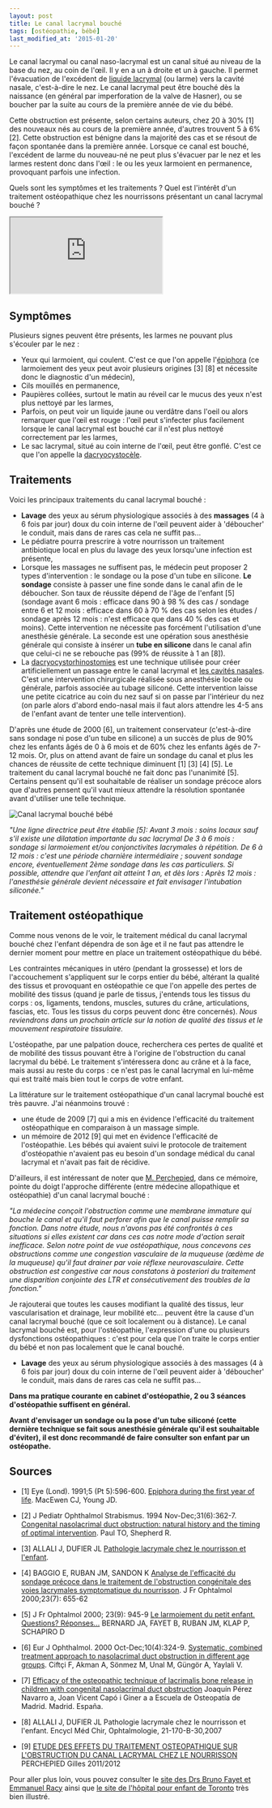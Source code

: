 ```yaml
---
layout: post
title: Le canal lacrymal bouché
tags: [ostéopathie, bébé]
last_modified_at: '2015-01-20'
---
```


Le canal lacrymal ou canal naso-lacrymal est un canal situé au niveau de la base du nez, au coin de l'œil.
Il y en a un à droite et un à gauche.
Il permet l'évacuation de l'excédent de [liquide lacrymal](http://fr.wikipedia.org/wiki/Liquide_lacrymal) (ou larme) vers la cavité nasale, c'est-à-dire le nez.
Le canal lacrymal peut être bouché dès la naissance (en général par imperforation de la valve de Hasner),
ou se boucher par la suite au cours de la première année de vie du bébé.

Cette obstruction est présente, selon certains auteurs, chez 20 à 30% [1] des nouveaux nés au cours de la première année, d'autres trouvent 5 à 6% [2].
Cette obstruction est bénigne dans la majorité des cas et se résout de façon spontanée dans la première année.
Lorsque ce canal est bouché, l'excédent de larme du nouveau-né ne peut plus s'évacuer par le nez et les larmes restent donc dans l'œil :
le ou les yeux larmoient en permanence, provoquant parfois une infection.

Quels sont les symptômes et les traitements ? Quel est l'intérêt d'un traitement ostéopathique chez les nourrissons présentant un canal lacrymal bouché ?

<div class="row">
  <div class="col-sm-2"></div>
  <div class="col-sm-8">
    <p>
      <div class="embed-responsive embed-responsive-4by3">
        <iframe src="https://www.youtube.com/embed/VJo5z11rUYQ" allowfullscreen></iframe>
      </div>
    </p>
  </div>
  <div class="col-sm-2"></div>
</div>

## Symptômes

Plusieurs signes peuvent être présents, les larmes ne pouvant plus s'écouler par le nez :

- Yeux qui larmoient, qui coulent.
  C'est ce que l'on appelle l'[épiphora](http://www.larousse.fr/dictionnaires/francais/%C3%A9piphora/30485) (ce larmoiement des yeux peut avoir plusieurs origines [3] [8] et nécessite donc le diagnostic d'un médecin),
- Cils mouillés en permanence,
- Paupières collées, surtout le matin au réveil car le mucus des yeux n'est plus nettoyé par les larmes,
- Parfois, on peut voir un liquide jaune ou verdâtre dans l'oeil ou alors remarquer que l'œil est rouge : l'œil peut s'infecter plus facilement lorsque le canal lacrymal est bouché car il n'est plus nettoyé correctement par les larmes,
- Le sac lacrymal, situé au coin interne de l'œil, peut être gonflé. C'est ce que l'on appelle la [dacryocystocèle](http://fr.wikipedia.org/wiki/Dacryocystoc%C3%A8le).

## Traitements

Voici les principaux traitements du canal lacrymal bouché :

- **Lavage** des yeux au sérum physiologique associés à des **massages** (4 à 6 fois par jour) doux du coin interne de l'œil peuvent aider à 'déboucher' le conduit,
  mais dans de rares cas cela ne suffit pas...
- Le pédiatre pourra prescrire à votre nourrisson un traitement antibiotique local en plus du lavage des yeux lorsqu'une infection est présente,
- Lorsque les massages ne suffisent pas, le médecin peut proposer 2 types d'intervention : le sondage ou la pose d'un tube en silicone.
  **Le sondage** consiste à passer une fine sonde dans le canal afin de le déboucher.
  Son taux de réussite dépend de l'âge de l'enfant [5]
  (sondage avant 6 mois : efficace dans  90 à 98 % des cas / sondage entre 6 et 12 mois : efficace dans 60 à 70 % des cas selon les études / sondage après 12 mois : n'est efficace que dans 40 % des cas et moins).
  Cette intervention ne nécessite pas forcément l'utilisation d'une anesthésie générale.
  La seconde est une opération sous anesthésie générale qui consiste à insérer un **tube en silicone** dans le canal afin que celui-ci ne se rebouche pas
  (99% de réussite à 1 an [8]).
- La [dacryocystorhinostomies](http://www.voies-lacrymales.com/52+dacryocystorhinostomie-par-voie-externe.html) est une technique utilisée pour créer artificiellement un passage entre le canal lacrymal et [les cavités nasales](http://fr.wikipedia.org/wiki/Cavit%C3%A9_nasale).
  C'est une intervention chirurgicale réalisée sous anesthésie locale ou générale, parfois associée au tubage siliconé.
  Cette intervention laisse une petite cicatrice au coin du nez sauf si on passe par l'intérieur du nez
  (on parle alors d'abord endo-nasal mais il faut alors attendre les 4-5 ans de l'enfant avant de tenter une telle intervention).

D'après une étude de 2000 [6], un traitement conservateur (c'est-à-dire sans sondage ni pose d'un tube en silicone) a un succès de plus de 90% chez les enfants âgés de 0 à 6 mois et de 60% chez les enfants âgés de 7-12 mois.
Or, plus on attend avant de faire un sondage du canal et plus les chances de réussite de cette technique diminuent [1] [3] [4] [5].
Le traitement du canal lacrymal bouché ne fait donc pas l'unanimité [5].
Certains pensent qu'il est souhaitable de réaliser un sondage précoce alors que d'autres pensent qu'il vaut mieux attendre la résolution spontanée avant d'utiliser une telle technique.

![Canal lacrymal bouché bébé](/assets/2014-08-17/Canal-lacrymal-bouche-bebe.png)

*"Une ligne directrice peut être établie [5]:
Avant 3 mois : soins locaux sauf s'il existe une dilatation importante du sac lacrymal
De 3 à 6 mois : sondage si larmoiement et/ou conjonctivites lacrymales à répétition.
De 6 à 12 mois : c'est une période charnière intermédiaire ; souvent sondage encore, éventuellement 2ème sondage dans les cas particuliers. Si possible, attendre que l'enfant ait atteint 1 an, et dès lors :
Après 12 mois : l'anesthésie générale devient nécessaire et fait envisager l'intubation siliconée."*


## Traitement ostéopathique

Comme nous venons de le voir, le traitement médical du canal lacrymal bouché chez l'enfant dépendra de son âge et il ne faut pas attendre le dernier moment pour mettre en place un traitement ostéopathique du bébé. 

Les contraintes mécaniques in utéro (pendant la grossesse) et lors de l'accouchement s'appliquent sur le corps entier du bébé,
altérant la qualité des tissus et provoquant en ostéopathie ce que l'on appelle des pertes de mobilité des tissus
(quand je parle de tissus, j'entends tous les tissus du corps : os, ligaments, tendons, muscles, sutures du crâne, articulations, fascias, etc.
Tous les tissus du corps peuvent donc être concernés).
*Nous reviendrons dans un prochain article sur la notion de qualité des tissus et le mouvement respiratoire tissulaire.*

L'ostéopathe, par une palpation douce, recherchera ces pertes de qualité et de mobilité des tissus pouvant être à l'origine de l'obstruction du canal lacrymal du bébé. 
Le traitement s'intéressera donc au crâne et à la face, mais aussi au reste du corps : ce n'est pas le canal lacrymal en lui-même qui est traité mais bien tout le corps de votre enfant.

La littérature sur le traitement ostéopathique d'un canal lacrymal bouché est très pauvre. J'ai néanmoins trouvé :

- une étude de 2009 [7] qui a mis en évidence l'efficacité du traitement ostéopathique en comparaison à un massage simple.
- un mémoire de 2012 [9] qui met en évidence l'efficacité de l'ostéopathie.
  Les bébés qui avaient suivi le protocole de traitement d'ostéopathie n'avaient pas eu besoin d'un sondage médical du canal lacrymal et n'avait pas fait de récidive.

D'ailleurs, il est intéressant de noter que [M. Perchepied](http://www.bretagne-osteopathie.com/pdf/Memoire_PERCHEPIED_Gilles.pdf), dans ce mémoire, pointe du doigt l'approche différente (entre médecine allopathique et ostéopathie) d'un canal lacrymal bouché :

*"La médecine conçoit l'obstruction comme une membrane immature qui bouche le canal et qu'il faut perforer afin que le canal puisse remplir sa fonction.
Dans notre étude, nous n'avons pas été confrontés à ces situations si elles existent car dans ces cas notre mode d'action serait inefficace.
Selon notre point de vue ostéopathique, nous concevons ces obstructions comme une congestion vasculaire de la muqueuse (œdème de la muqueuse) qu'il faut drainer par voie réflexe neurovasculaire.
Cette obstruction est congestive car nous constatons à posteriori du traitement une disparition conjointe des LTR et consécutivement des troubles de la fonction."*

Je rajouterai que toutes les causes modifiant la qualité des tissus, leur vascularisation et drainage, leur mobilité etc...
peuvent être la cause d'un canal lacrymal bouché (que ce soit localement ou à distance).
Le canal lacrymal bouché est, pour l'ostéopathie, l'expression d'une ou plusieurs dysfonctions ostéopathiques :
c'est pour cela que l'on traite le corps entier du bébé et non pas localement que le canal bouché.


- **Lavage** des yeux au sérum physiologique associés à des massages (4 à 6 fois par jour) doux du coin interne de l'œil peuvent aider à 'déboucher' le conduit, mais dans de rares cas cela ne suffit pas...

**Dans ma pratique courante en cabinet d'ostéopathie, 2 ou 3 séances d'ostéopathie suffisent en général.**

**Avant d'envisager un sondage ou la pose d'un tube siliconé (cette dernière technique se fait sous anesthésie générale qu'il est souhaitable d'éviter),
il est donc recommandé de faire consulter son enfant par un ostéopathe.**

## Sources

- [1] Eye (Lond). 1991;5 (Pt 5):596-600.
  [Epiphora during the first year of life](http://www.nature.com/eye/journal/v5/n5/pdf/eye1991103a.pdf).
  MacEwen CJ, Young JD.

- [2] J Pediatr Ophthalmol Strabismus. 1994 Nov-Dec;31(6):362-7.
  [Congenital nasolacrimal duct obstruction: natural history and the timing of optimal intervention](http://www.ncbi.nlm.nih.gov/pubmed/7714699).
  Paul TO, Shepherd R.

- [3] ALLALI J, DUFIER JL
  [Pathologie lacrymale chez le nourrisson et l'enfant](http://www.em-consulte.com/article/64099/pathologie-lacrymale-chez-le-nourrisson-et-l-enfan).

- [4] BAGGIO E, RUBAN JM, SANDON K
  [Analyse de l'efficacité du sondage précoce dans le traitement de l'obstruction congénitale des voies lacrymales symptomatique du nourrisson](http://www.em-consulte.com/en/article/111439).
  J Fr Ophtalmol 2000;23(7): 655-62

- [5] J Fr Ophtalmol 2000; 23(9): 945-9
  [Le larmoiement du petit enfant. Questions? Réponses...](http://www.em-consulte.com/en/article/111487)
  BERNARD JA, FAYET B, RUBAN JM, KLAP P, SCHAPIRO D

- [6] Eur J Ophthalmol. 2000 Oct-Dec;10(4):324-9.
  [Systematic, combined treatment approach to nasolacrimal duct obstruction in different age groups](http://medlib.yu.ac.kr/eur_j_oph/ejo_pdf/684.pdf).
  Ciftçi F, Akman A, Sönmez M, Unal M, Güngör A, Yaylali V.

- [7] [Efficacy of the osteopathic technique of lacrimalis bone release in children with congenital nasolacrimal duct obstruction](http://zl.elsevier.es/es/revista/osteopatia-cientifica-281/eficacia-tecnica-osteopatica-liberacion-hueso-lagrimal-obstruccion-13146760-originales-2009)
  Joaquín Pérez Navarro a, Joan Vicent Capó i Giner a
  a Escuela de Osteopatía de Madrid. Madrid. España.

- [8] ALLALI J, DUFIER JL
  Pathologie lacrymale chez le nourrisson et l'enfant.
  Encycl Méd Chir, Ophtalmologie, 21-170-B-30,2007

- [9] [ETUDE DES EFFETS DU TRAITEMENT OSTEOPATHIQUE SUR L'OBSTRUCTION DU CANAL LACRYMAL CHEZ LE NOURRISSON](http://www.bretagne-osteopathie.com/pdf/Memoire_PERCHEPIED_Gilles.pdf)
  PERCHEPIED Gilles 2011/2012

Pour aller plus loin, vous pouvez consulter le [site des Drs Bruno Fayet et Emmanuel Racy](http://www.voies-lacrymales.com/62+nourrisson-et-petit-enfant.html)
ainsi que [le site de l'hôpital pour enfant de Toronto](http://www.aboutkidshealth.ca/Fr/HealthAZ/ConditionsandDiseases/EyeDisorders/Pages/Blocked-Tear-Ducts.aspx) très bien illustré.
